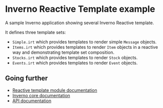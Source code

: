 [inverno-mod-irt]: https://github.com/inverno-io/inverno-mods/blob/master/inverno-irt/
[inverno-core-root-doc]: https://github.com/inverno-io/inverno-core/blob/master/doc/reference-guide.md
[inverno-javadoc]: https://inverno.io/docs/release/api/index.html

# Inverno Reactive Template example

A sample Inverno application showing several Inverno Reactive template.

It defines three template sets:

- `Simple.irt` which provides templates to render simple `Message` objects.
- `Items.irt` which provides templates to render `Item` objects in a reactive way and demonstrating template set composition.
- `Stocks.irt` which provides templates to render `Stock` objects.
- `Events.irt` which provides templates to render `Event` objects.

## Going further

- [Reactive template module documentation][Inverno-mod-irt]
- [Inverno core documentation][inverno-core-root-doc]
- [API documentation][inverno-javadoc]
